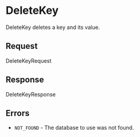 # DeleteKey

DeleteKey deletes a key and its value.

## Request

DeleteKeyRequest

## Response

DeleteKeyResponse

## Errors

- `NOT_FOUND` - The database to use was not found.